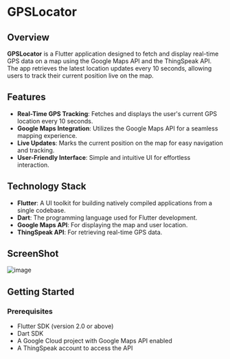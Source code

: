 # GPSLocator

## Overview
**GPSLocator** is a Flutter application designed to fetch and display real-time GPS data on a map using the Google Maps API and the ThingSpeak API. The app retrieves the latest location updates every 10 seconds, allowing users to track their current position live on the map.

## Features
- **Real-Time GPS Tracking**: Fetches and displays the user's current GPS location every 10 seconds.
- **Google Maps Integration**: Utilizes the Google Maps API for a seamless mapping experience.
- **Live Updates**: Marks the current position on the map for easy navigation and tracking.
- **User-Friendly Interface**: Simple and intuitive UI for effortless interaction.

## Technology Stack
- **Flutter**: A UI toolkit for building natively compiled applications from a single codebase.
- **Dart**: The programming language used for Flutter development.
- **Google Maps API**: For displaying the map and user location.
- **ThingSpeak API**: For retrieving real-time GPS data.

## ScreenShot
![image](https://github.com/user-attachments/assets/d8fd871d-ced0-44df-8e31-0c4109fae0ad)

## Getting Started

### Prerequisites
- Flutter SDK (version 2.0 or above)
- Dart SDK
- A Google Cloud project with Google Maps API enabled
- A ThingSpeak account to access the API


